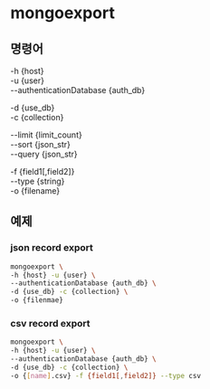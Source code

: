 # mongoexport

## 명령어

-h {host}  
-u {user}  
--authenticationDatabase {auth_db}

-d {use_db}  
-c {collection}

--limit {limit_count}  
--sort {json_str}  
--query {json_str}

-f {field1[,field2]}  
--type {string}  
-o {filename}

## 예제

### json record export

```bash
mongoexport \
-h {host} -u {user} \
--authenticationDatabase {auth_db} \
-d {use_db} -c {collection} \
-o {filenmae}
```

### csv record export

```bash
mongoexport \
-h {host} -u {user} \
--authenticationDatabase {auth_db} \
-d {use_db} -c {collection} \
-o {[name].csv} -f {field1[,field2]} --type csv
```
